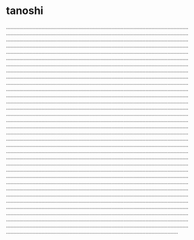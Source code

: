 # tanoshi
.................................................................................................................................................................................................................................................................................................................................................................................................................................................................................................................................................................................................................................................................................................................................................................................................................................................................................................................................................................................................................................................................................................................................................................................................................................................................................................................................................................................................................................................................................................................................................................................................................................................................................................................................................................................................................................................................................................................................................................................................................................................................................................................................................................................................................................................................................................................................................................................................................................................................................................................................................................................................................................................................................................................................................................................................................................................................................................................................................................................................................................................................................................................................................................................................................................................................................................................................................................................................................................................................................................................................................................................................................................................................................................................................................................................................................................................................................................................................................................................................................................................................................................................................................................................................................................................................................................................................................................................